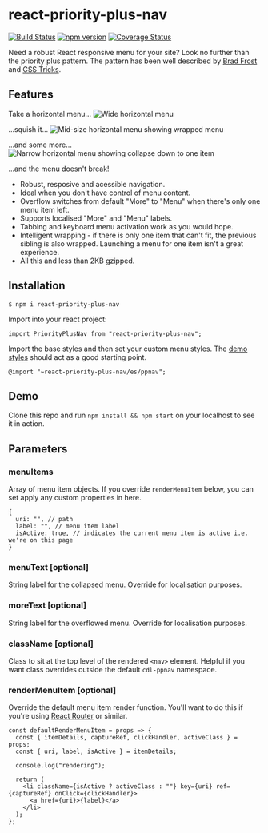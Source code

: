 # react-priority-plus-nav

[![Build Status](https://travis-ci.org/cliener/priority-plus-nav.svg?branch=master)](https://travis-ci.org/cliener/priority-plus-nav)
[![npm version](https://badge.fury.io/js/react-priority-plus-nav.svg)](https://badge.fury.io/js/react-priority-plus-nav)
[![Coverage Status](https://coveralls.io/repos/github/cliener/priority-plus-nav/badge.svg?branch=master)](https://coveralls.io/github/cliener/priority-plus-nav?branch=master)

Need a robust React responsive menu for your site? Look no further than the priority plus pattern. The pattern has been well described by [Brad Frost](http://bradfrost.com/blog/post/revisiting-the-priority-pattern/ "Revisiting the Priority+ Pattern") and [CSS Tricks](https://css-tricks.com/the-priority-navigation-pattern/ "The Priority+ Navigation Pattern").

## Features

Take a horizontal menu…
![Wide horizontal menu](./images/pp-wide.png)

…squish it…
![Mid-size horizontal menu showing wrapped menu](./images/pp-mid.png)

…and some more…
![Narrow horizontal menu showing collapse down to one item](./images/pp-narrow.png)

…and the menu doesn't break!

* Robust, resposive and acessible navigation.
* Ideal when you don't have control of menu content.
* Overflow switches from default "More" to "Menu" when there's only one menu item left.
* Supports localised "More" and "Menu" labels.
* Tabbing and keyboard menu activation work as you would hope.
* Intelligent wrapping - if there is only one item that can't fit, the previous sibling is also wrapped. Launching a menu for one item isn't a great experience.
* All this and less than 2KB gzipped.

## Installation

```
$ npm i react-priority-plus-nav
```

Import into your react project:

```
import PriorityPlusNav from "react-priority-plus-nav";
```

Import the base styles and then set your custom menu styles. The [demo styles](./demo/src/demo.scss) should act as a good starting point.

```
@import "~react-priority-plus-nav/es/ppnav";
```

## Demo

Clone this repo and run `npm install && npm start` on your localhost to see it in action.

## Parameters

### menuItems

Array of menu item objects. If you override `renderMenuItem` below, you can set apply any custom properties in here.

```
{
  uri: "", // path
  label: "", // menu item label
  isActive: true, // indicates the current menu item is active i.e. we're on this page
}
```

### menuText [optional]

String label for the collapsed menu. Override for localisation purposes.

### moreText [optional]

String label for the overflowed menu. Override for localisation purposes.

### className [optional]

Class to sit at the top level of the rendered `<nav>` element. Helpful if you want class overrides outside the default `cdl-ppnav` namespace.

### renderMenuItem [optional]

Override the default menu item render function. You'll want to do this if you're using [React Router](https://github.com/ReactTraining/react-router) or similar.

```
const defaultRenderMenuItem = props => {
  const { itemDetails, captureRef, clickHandler, activeClass } = props;
  const { uri, label, isActive } = itemDetails;

  console.log("rendering");

  return (
    <li className={isActive ? activeClass : ""} key={uri} ref={captureRef} onClick={clickHandler}>
      <a href={uri}>{label}</a>
    </li>
  );
};
```
